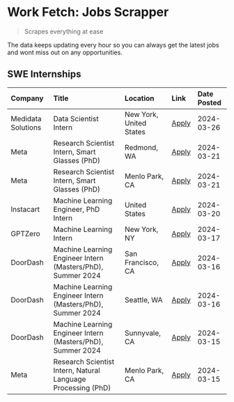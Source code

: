 # Work Fetch: Jobs Scrapper
> Scrapes everything at ease

The data keeps updating every hour so you can always get the latest jobs and wont miss out on any opportunities.

## SWE Internships
<!--START_SECTION:workfetch-->
| Company            | Title                                                        | Location                | Link                                                                                                                                                                                                                                                                   | Date Posted   |
|:-------------------|:-------------------------------------------------------------|:------------------------|:-----------------------------------------------------------------------------------------------------------------------------------------------------------------------------------------------------------------------------------------------------------------------|:--------------|
| Medidata Solutions | Data Scientist Intern                                        | New York, United States | [Apply](https://www.linkedin.com/jobs/view/data-scientist-intern-at-medidata-solutions-3810253704?refId=ZmTkzD6Xj1O5LGV6U06D2w%3D%3D&trackingId=%2B0LobKsIDyWAi%2Bk9sK66Iw%3D%3D&position=11&pageNum=0&trk=public_jobs_jserp-result_search-card)                       | 2024-03-26    |
| Meta               | Research Scientist Intern, Smart Glasses (PhD)               | Redmond, WA             | [Apply](https://www.linkedin.com/jobs/view/research-scientist-intern-smart-glasses-phd-at-meta-3811304794?refId=ZmTkzD6Xj1O5LGV6U06D2w%3D%3D&trackingId=pT%2FzvEcRNZRPLWqxTMfN0A%3D%3D&position=9&pageNum=0&trk=public_jobs_jserp-result_search-card)                  | 2024-03-21    |
| Meta               | Research Scientist Intern, Smart Glasses (PhD)               | Menlo Park, CA          | [Apply](https://www.linkedin.com/jobs/view/research-scientist-intern-smart-glasses-phd-at-meta-3811308332?refId=ZmTkzD6Xj1O5LGV6U06D2w%3D%3D&trackingId=UJTKeCy%2BvhCp42wwA9fitw%3D%3D&position=13&pageNum=0&trk=public_jobs_jserp-result_search-card)                 | 2024-03-21    |
| Instacart          | Machine Learning Engineer, PhD Intern                        | United States           | [Apply](https://www.linkedin.com/jobs/view/machine-learning-engineer-phd-intern-at-instacart-3815634369?refId=ZmTkzD6Xj1O5LGV6U06D2w%3D%3D&trackingId=7ocoySrSgLpJjuJBAwwTDw%3D%3D&position=5&pageNum=0&trk=public_jobs_jserp-result_search-card)                      | 2024-03-20    |
| GPTZero            | Machine Learning Intern                                      | New York, NY            | [Apply](https://www.linkedin.com/jobs/view/machine-learning-intern-at-gptzero-3860723963?refId=ZmTkzD6Xj1O5LGV6U06D2w%3D%3D&trackingId=Dbq2%2BWL9NoN0Kyy5HFqa2w%3D%3D&position=10&pageNum=0&trk=public_jobs_jserp-result_search-card)                                  | 2024-03-17    |
| DoorDash           | Machine Learning Engineer Intern (Masters/PhD), Summer 2024  | San Francisco, CA       | [Apply](https://www.linkedin.com/jobs/view/machine-learning-engineer-intern-masters-phd-summer-2024-at-doordash-3736457737?refId=ZmTkzD6Xj1O5LGV6U06D2w%3D%3D&trackingId=unu1qh12f5XjGWoSHycDfQ%3D%3D&position=3&pageNum=0&trk=public_jobs_jserp-result_search-card)   | 2024-03-16    |
| DoorDash           | Machine Learning Engineer Intern (Masters/PhD), Summer 2024  | Seattle, WA             | [Apply](https://www.linkedin.com/jobs/view/machine-learning-engineer-intern-masters-phd-summer-2024-at-doordash-3736455966?refId=ZmTkzD6Xj1O5LGV6U06D2w%3D%3D&trackingId=lL%2FIAQ7WTuY7kmnTwQfLwQ%3D%3D&position=4&pageNum=0&trk=public_jobs_jserp-result_search-card) | 2024-03-16    |
| DoorDash           | Machine Learning Engineer Intern (Masters/PhD), Summer 2024  | Sunnyvale, CA           | [Apply](https://www.linkedin.com/jobs/view/machine-learning-engineer-intern-masters-phd-summer-2024-at-doordash-3736454973?refId=ZmTkzD6Xj1O5LGV6U06D2w%3D%3D&trackingId=5wLGMaDc25OY1OyXYhVNpA%3D%3D&position=2&pageNum=0&trk=public_jobs_jserp-result_search-card)   | 2024-03-15    |
| Meta               | Research Scientist Intern, Natural Language Processing (PhD) | Menlo Park, CA          | [Apply](https://www.linkedin.com/jobs/view/research-scientist-intern-natural-language-processing-phd-at-meta-3858718375?refId=ZmTkzD6Xj1O5LGV6U06D2w%3D%3D&trackingId=pzRmo5wTRTMoaXA2SXzc0Q%3D%3D&position=12&pageNum=0&trk=public_jobs_jserp-result_search-card)     | 2024-03-15    |
<!--END_SECTION:workfetch-->

